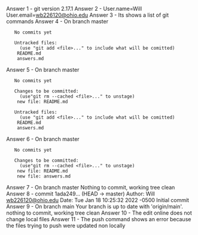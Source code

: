 Answer 1 - git version 2.17.1
Answer 2 - User.name=Will
	   User.email=wb226120@ohio.edu
Answer 3 - Its shows a list of git commands
Answer 4 - On branch master

	   No commits yet

	   Untracked files:
	     (use "git add <file>..." to include what will be comitted)
		README.md
		answers.md
Answer 5 - On branch master

	   No commits yet

	   Changes to be committed:
	     (use"git rm --cached <file>..." to unstage)
		new file: README.md

	   Untracked files:
	     (use "git add <file>..." to include what will be comitted)
		README.md
		answers.md
Answer 6 - On branch master

	   No commits yet

	   Changes to be committed:
	     (use"git rm --cached <file>..." to unstage)
		new file: README.md
		new file: answers.md
Answer 7 - On branch master
	   Nothing to commit, working tree clean
Answer 8 - commit 1ada249... (HEAD -> master)
	   Author: Will <wb226120@ohio.edu>
	   Date: Tue Jan 18 10:25:32 2022 -0500
	   Initial commit
Answer 9 - On branch main
	   Your branch is up to date with 'origin/main'.
	   nothing to commit, working tree clean
Answer 10 - The edit online does not change local files
Answer 11 - The push command shows an error because the files trying to push were updated non locally
